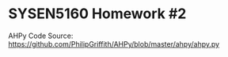 # SYSEN5160 Homework #2
AHPy Code Source: https://github.com/PhilipGriffith/AHPy/blob/master/ahpy/ahpy.py
